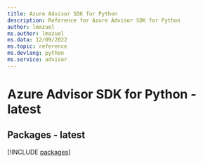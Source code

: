 ```yaml
---
title: Azure Advisor SDK for Python
description: Reference for Azure Advisor SDK for Python
author: lmazuel
ms.author: lmazuel
ms.data: 12/09/2022
ms.topic: reference
ms.devlang: python
ms.service: advisor
---
```

# Azure Advisor SDK for Python - latest
## Packages - latest
[!INCLUDE [packages](advisor-index.md)]